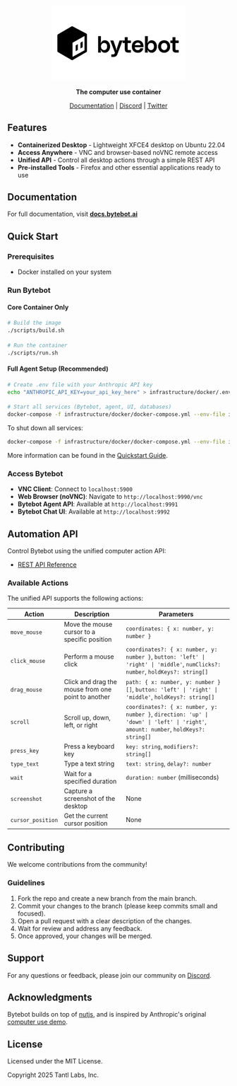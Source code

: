 <div align="center">

  <img src="static/bytebot-logo.png" width="300" alt="Bytebot Logo">

**The computer use container**

[Documentation](https://docs.bytebot.ai) | [Discord](https://discord.gg/6nxuF6cs) | [Twitter](https://x.com/bytebot_ai)

</div>

## Features

- **Containerized Desktop** - Lightweight XFCE4 desktop on Ubuntu 22.04
- **Access Anywhere** - VNC and browser-based noVNC remote access
- **Unified API** - Control all desktop actions through a simple REST API
- **Pre-installed Tools** - Firefox and other essential applications ready to use

## Documentation

For full documentation, visit [**docs.bytebot.ai**](https://docs.bytebot.ai)

## Quick Start

### Prerequisites

- Docker installed on your system

### Run Bytebot

#### Core Container Only

```bash
# Build the image
./scripts/build.sh

# Run the container
./scripts/run.sh
```

#### Full Agent Setup (Recommended)

```bash
# Create .env file with your Anthropic API key
echo "ANTHROPIC_API_KEY=your_api_key_here" > infrastructure/docker/.env

# Start all services (Bytebot, agent, UI, databases)
docker-compose -f infrastructure/docker/docker-compose.yml --env-file infrastructure/docker/.env up -d --build
```

To shut down all services:

```bash
docker-compose -f infrastructure/docker/docker-compose.yml --env-file infrastructure/docker/.env down
```

More information can be found in the [Quickstart Guide](https://docs.bytebot.ai/quickstart).

### Access Bytebot

- **VNC Client**: Connect to `localhost:5900`
- **Web Browser (noVNC)**: Navigate to `http://localhost:9990/vnc`
- **Bytebot Agent API**: Available at `http://localhost:9991`
- **Bytebot Chat UI**: Available at `http://localhost:9992`

## Automation API

Control Bytebot using the unified computer action API:

- [REST API Reference](https://docs.bytebot.ai/rest-api/computer-use)

### Available Actions

The unified API supports the following actions:

| Action            | Description                                        | Parameters                                                                                                                          |
| ----------------- | -------------------------------------------------- | ----------------------------------------------------------------------------------------------------------------------------------- |
| `move_mouse`      | Move the mouse cursor to a specific position       | `coordinates: { x: number, y: number }`                                                                                             |
| `click_mouse`     | Perform a mouse click                              | `coordinates?: { x: number, y: number }`, `button: 'left' \| 'right' \| 'middle'`, `numClicks?: number`, `holdKeys?: string[]`      |
| `drag_mouse`      | Click and drag the mouse from one point to another | `path: { x: number, y: number }[]`, `button: 'left' \| 'right' \| 'middle'`, `holdKeys?: string[]`                                  |
| `scroll`          | Scroll up, down, left, or right                    | `coordinates?: { x: number, y: number }`, `direction: 'up' \| 'down' \| 'left' \| 'right'`, `amount: number`, `holdKeys?: string[]` |
| `press_key`       | Press a keyboard key                               | `key: string`, `modifiers?: string[]`                                                                                               |
| `type_text`       | Type a text string                                 | `text: string`, `delay?: number`                                                                                                    |
| `wait`            | Wait for a specified duration                      | `duration: number` (milliseconds)                                                                                                   |
| `screenshot`      | Capture a screenshot of the desktop                | None                                                                                                                                |
| `cursor_position` | Get the current cursor position                    | None                                                                                                                                |

## Contributing

We welcome contributions from the community!

### Guidelines

1. Fork the repo and create a new branch from the main branch.
2. Commit your changes to the branch (please keep commits small and focused).
3. Open a pull request with a clear description of the changes.
4. Wait for review and address any feedback.
5. Once approved, your changes will be merged.

## Support

For any questions or feedback, please join our community on [Discord](https://discord.gg/6nxuF6cs).

## Acknowledgments

Bytebot builds on top of [nutjs](https://github.com/nut-tree/nut.js), and is inspired by Anthropic's original [computer use demo](https://github.com/anthropics/anthropic-quickstarts/tree/main/computer-use-demo).

## License

Licensed under the MIT License.

Copyright 2025 Tantl Labs, Inc.
